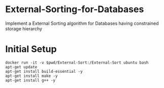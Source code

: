 # External-Sorting-for-Databases
Implement a External Sorting algorithm for Databases having constrained storage hierarchy


# Initial Setup
```
docker run -it -v $pwd/External-Sort:/External-Sort ubuntu bash
apt-get update
apt-get install build-essential -y
apt-get install make -y
apt-get install g++ -y
```